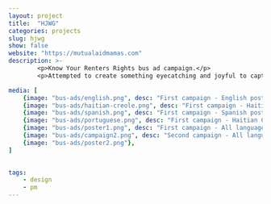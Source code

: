 ```yaml
---
layout: project
title:  "HJWG"
categories: projects
slug: hjwg
show: false
website: "https://mutualaidmamas.com"
description: >-
        <p>Know Your Renters Rights bus ad campaign.</p>
        <p>Attempted to create something eyecatching and joyful to capture riders' attention.</p>

media: [
    {image: "bus-ads/english.png", desc: "First campaign - English poster", img_class: "bus_ad"},
    {image: "bus-ads/haitian-creole.png", desc: "First campaign - Haitian Creole poster", img_class: "bus_ad"},
    {image: "bus-ads/spanish.png", desc: "First campaign - Spanish poster", img_class: "bus_ad"},
    {image: "bus-ads/portuguese.png", desc: "First campaign - Haitian Creole poster", img_class: "bus_ad"},
    {image: "bus-ads/poster1.png", desc: "First campaign - All languages", img_class: "bus_ad"},
    {image: "bus-ads/campaign2.png", desc: "Second campaign - All languages", img_class: "bus_ad"},
    {image: "bus-ads/poster2.png"},
]
    

tags: 
    - design
    - pm
---
```

